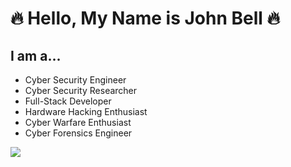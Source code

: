 
# :fire: Hello, My Name is **John Bell** :fire:

## I am a...

* Cyber Security Engineer
* Cyber Security Researcher
* Full-Stack Developer
* Hardware Hacking Enthusiast
* Cyber Warfare Enthusiast
* Cyber Forensics Engineer

![](https://freeiconshop.com/wp-content/uploads/edd/lock-solid.png)
